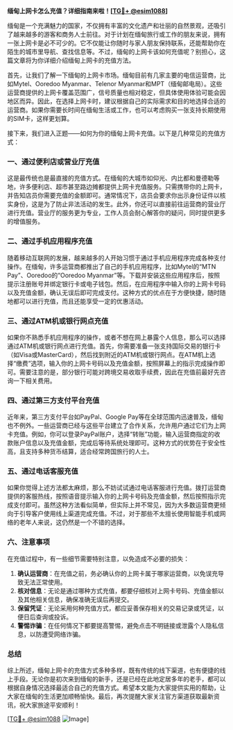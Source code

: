 **缅甸上网卡怎么充值？详细指南来啦！[[TG💪+ @esim1088](https://t.me/s/esim1088)]**

缅甸是一个充满魅力的国家，不仅拥有丰富的文化遗产和壮丽的自然景观，还吸引了越来越多的游客和商务人士前往。对于计划在缅甸旅行或工作的朋友来说，拥有一张上网卡是必不可少的。它不仅能让你随时与家人朋友保持联系，还能帮助你在陌生的城市里导航、查找信息等。不过，缅甸的上网卡该如何充值呢？别担心，这篇文章将为你详细介绍缅甸上网卡的充值方法。

首先，让我们了解一下缅甸的上网卡市场。缅甸目前有几家主要的电信运营商，比如Mytel、Ooredoo Myanmar、Telenor Myanmar和MPT（缅甸邮电局）。这些运营商提供的上网卡覆盖范围广，信号质量也相对稳定，但具体使用体验可能会因地区而异。因此，在选择上网卡时，建议根据自己的实际需求和目的地选择合适的运营商。如果你需要长时间在缅甸生活或工作，也可以考虑购买一张支持长期使用的SIM卡，这样更划算。

接下来，我们进入正题——如何为你的缅甸上网卡充值。以下是几种常见的充值方式：

### 一、通过便利店或营业厅充值

这是最传统也是最直接的充值方式。在缅甸的大城市如仰光、内比都和曼德勒等地，许多便利店、超市甚至路边摊都提供上网卡充值服务。只需携带你的上网卡，并告知店员你需要充值的金额即可。通常情况下，店员会要求你出示身份证件以核实身份，这是为了防止非法活动的发生。此外，你还可以直接前往运营商的营业厅进行充值。营业厅的服务更为专业，工作人员会耐心解答你的疑问，同时提供更多的增值服务。

### 二、通过手机应用程序充值

随着移动互联网的发展，越来越多的人开始习惯于通过手机应用程序完成各种支付操作。在缅甸，许多运营商都推出了自己的手机应用程序，比如Mytel的“MTN Pay”、Ooredoo的“Ooredoo Myanmar”等。下载并安装这些应用程序后，按照提示注册账号并绑定银行卡或电子钱包。然后，在应用程序中输入你的上网卡号码以及充值金额，确认无误后即可完成支付。这种方式的优点在于方便快捷，随时随地都可以进行充值，而且还能享受一定的优惠活动。

### 三、通过ATM机或银行网点充值

如果你不熟悉手机应用程序的操作，或者不想在网上暴露个人信息，那么可以选择通过ATM机或银行网点进行充值。首先，你需要准备一张支持国际交易的银行卡（如Visa或MasterCard），然后找到附近的ATM机或银行网点。在ATM机上选择“缴费”选项，输入你的上网卡号码以及充值金额，按照屏幕上的指示完成操作即可。需要注意的是，部分银行可能对跨境交易收取手续费，因此在充值前最好先咨询一下相关费用。

### 四、通过第三方支付平台充值

近年来，第三方支付平台如PayPal、Google Pay等在全球范围内迅速普及，缅甸也不例外。一些运营商已经与这些平台建立了合作关系，允许用户通过它们为上网卡充值。例如，你可以登录PayPal账户，选择“转账”功能，输入运营商指定的收款账户信息以及充值金额，完成后等待系统处理即可。这种方式的优势在于安全性高，且支持多种货币结算，适合经常跨国旅行的人士。

### 五、通过电话客服充值

如果你觉得上述方法都太麻烦，那么不妨试试通过电话客服进行充值。拨打运营商提供的客服热线，按照语音提示输入你的上网卡号码及充值金额，然后按照指示完成支付即可。虽然这种方法看似简单，但实际上并不常见，因为大多数运营商更倾向于引导客户使用线上渠道完成充值。不过，对于那些不太擅长使用智能手机或网络的老年人来说，这仍然是一个不错的选择。

### 六、注意事项

在充值过程中，有一些细节需要特别注意，以免造成不必要的损失：

1. **确认运营商**：在充值之前，务必确认你的上网卡属于哪家运营商，以免误充导致无法正常使用。
2. **核对信息**：无论是通过哪种方式充值，都要仔细核对上网卡号码、充值金额以及其他相关信息，确保准确无误后再提交。
3. **保留凭证**：无论采用何种充值方式，都应妥善保存相关的交易记录或凭证，以便日后查询或投诉。
4. **警惕诈骗**：在任何情况下都要提高警惕，避免点击不明链接或泄露个人隐私信息，以防遭受网络诈骗。

### 总结

综上所述，缅甸上网卡的充值方式多种多样，既有传统的线下渠道，也有便捷的线上手段。无论你是初次来到缅甸的新手，还是已经在此地定居多年的老手，都可以根据自身情况选择最适合自己的充值方式。希望本文能为大家提供实用的帮助，让大家在缅甸的生活更加顺畅愉快。最后，再次提醒大家关注官方渠道获取最新资讯，祝大家旅途平安顺利！

[[TG💪+ @esim1088](https://t.me/s/esim1088) ![Image](https://i.postimg.cc/4NQfJmqS/Snipaste-2025-05-13-00-14-12.png)]